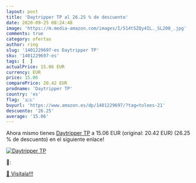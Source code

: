 ```yaml
---
layout: post
title: 'Daytripper TP al 26.25 % de descuento'
date: 2020-09-25 08:24:48
image: 'https://m.media-amazon.com/images/I/514t5ZQy4IL._SL200_.jpg'
comments: true
category: ofertas
author: ring
slug: '1401229697-es Daytripper TP'
sku: '1401229697-es'
tags: [  ]
actualPrice: 15.06 EUR
currency: EUR
price: 15.06
comparePrice: 20.42 EUR
prodname: 'Daytripper TP'
country: 'es'
flag: '🇪🇸'
buyurl: 'https://www.amazon.es/dp/1401229697/?tag=tolees-21'
descuento: '26.25'
average: '15.06'
---
```


Ahora mismo tienes [Daytripper TP](https://www.amazon.es/dp/1401229697/?tag=tolees-21) a 15.06 EUR (original: 20.42 EUR) (26.25 %  de descuento) en el siguiente enlace!

[![Daytripper TP](https://m.media-amazon.com/images/I/514t5ZQy4IL._SL200_.jpg)](https://www.amazon.es/dp/1401229697/?tag=tolees-21)

🔎:


[🛒 Visítala!!!](https://www.amazon.es/dp/1401229697/?tag=tolees-21)
